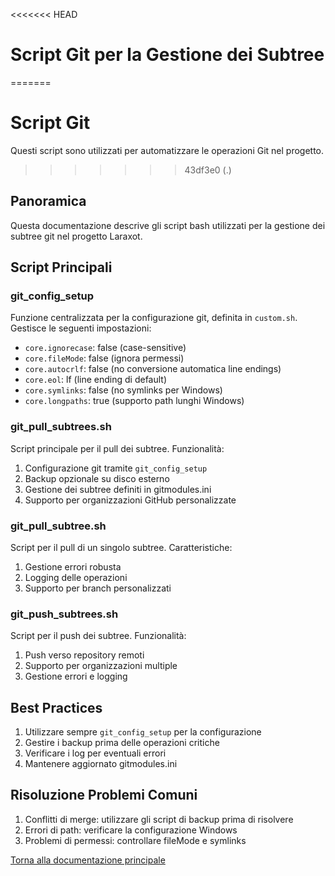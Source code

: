 <<<<<<< HEAD
# Script Git per la Gestione dei Subtree
=======
# Script Git

Questi script sono utilizzati per automatizzare le operazioni Git nel progetto.
>>>>>>> 43df3e0 (.)

## Panoramica
Questa documentazione descrive gli script bash utilizzati per la gestione dei subtree git nel progetto Laraxot.

## Script Principali

### git_config_setup
Funzione centralizzata per la configurazione git, definita in `custom.sh`. Gestisce le seguenti impostazioni:
- `core.ignorecase`: false (case-sensitive)
- `core.fileMode`: false (ignora permessi)
- `core.autocrlf`: false (no conversione automatica line endings)
- `core.eol`: lf (line ending di default)
- `core.symlinks`: false (no symlinks per Windows)
- `core.longpaths`: true (supporto path lunghi Windows)

### git_pull_subtrees.sh
Script principale per il pull dei subtree. Funzionalità:
1. Configurazione git tramite `git_config_setup`
2. Backup opzionale su disco esterno
3. Gestione dei subtree definiti in gitmodules.ini
4. Supporto per organizzazioni GitHub personalizzate

### git_pull_subtree.sh
Script per il pull di un singolo subtree. Caratteristiche:
1. Gestione errori robusta
2. Logging delle operazioni
3. Supporto per branch personalizzati

### git_push_subtrees.sh
Script per il push dei subtree. Funzionalità:
1. Push verso repository remoti
2. Supporto per organizzazioni multiple
3. Gestione errori e logging

## Best Practices
1. Utilizzare sempre `git_config_setup` per la configurazione
2. Gestire i backup prima delle operazioni critiche
3. Verificare i log per eventuali errori
4. Mantenere aggiornato gitmodules.ini

## Risoluzione Problemi Comuni
1. Conflitti di merge: utilizzare gli script di backup prima di risolvere
2. Errori di path: verificare la configurazione Windows
3. Problemi di permessi: controllare fileMode e symlinks

[Torna alla documentazione principale](/docs/maintenance.md#git-management) 
